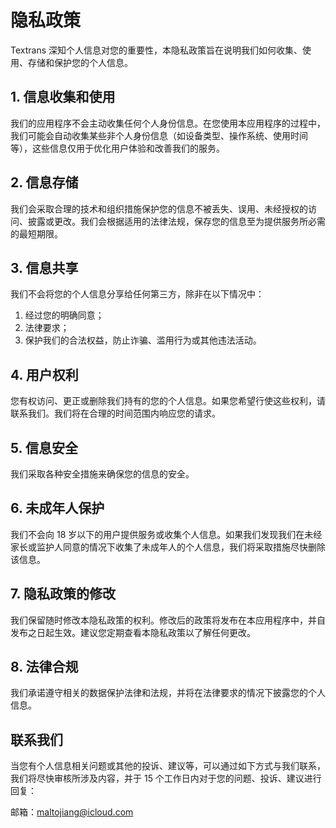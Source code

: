 # 隐私政策

Textrans 深知个人信息对您的重要性，本隐私政策旨在说明我们如何收集、使用、存储和保护您的个人信息。

## 1. 信息收集和使用

我们的应用程序不会主动收集任何个人身份信息。在您使用本应用程序的过程中，我们可能会自动收集某些非个人身份信息（如设备类型、操作系统、使用时间等），这些信息仅用于优化用户体验和改善我们的服务。

## 2. 信息存储

我们会采取合理的技术和组织措施保护您的信息不被丢失、误用、未经授权的访问、披露或更改。我们会根据适用的法律法规，保存您的信息至为提供服务所必需的最短期限。

## 3. 信息共享

我们不会将您的个人信息分享给任何第三方，除非在以下情况中：

1. 经过您的明确同意；
2. 法律要求；
3. 保护我们的合法权益，防止诈骗、滥用行为或其他违法活动。

## 4. 用户权利

您有权访问、更正或删除我们持有的您的个人信息。如果您希望行使这些权利，请联系我们。我们将在合理的时间范围内响应您的请求。

## 5. 信息安全

我们采取各种安全措施来确保您的信息的安全。

## 6. 未成年人保护

我们不会向 18 岁以下的用户提供服务或收集个人信息。如果我们发现我们在未经家长或监护人同意的情况下收集了未成年人的个人信息，我们将采取措施尽快删除该信息。

## 7. 隐私政策的修改

我们保留随时修改本隐私政策的权利。修改后的政策将发布在本应用程序中，并自发布之日起生效。建议您定期查看本隐私政策以了解任何更改。

## 8. 法律合规

我们承诺遵守相关的数据保护法律和法规，并将在法律要求的情况下披露您的个人信息。

## 联系我们

当您有个人信息相关问题或其他的投诉、建议等，可以通过如下方式与我们联系，我们将尽快审核所涉及内容，并于 15 个工作日内对于您的问题、投诉、建议进行回复：

邮箱：[maltojiang@icloud.com](mailto:maltojiang@gmail.com)